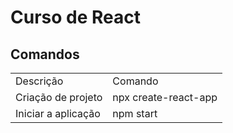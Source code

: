 # Curso de React

<h2>Comandos</h2>
<table>
  <tr>
    <td>Descrição</td>
    <td>Comando</td>
  </tr>
  <tr>
    <td>Criação de projeto</td>
    <td>npx create-react-app <nome></td>
  </tr>
  <tr>
    <td>Iniciar a aplicação</td>
    <td>npm start</td>
  </tr>
</table>
